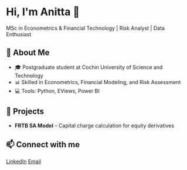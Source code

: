 
# Hi, I'm Anitta 👋  
MSc in Econometrics & Financial Technology | Risk Analyst | Data Enthusiast  

## 🔹 About Me
- 🎓 Postgraduate student at Cochin University of Science and Technology  
- 📊 Skilled in Econometrics, Financial Modeling, and Risk Assessment  
- 💻 Tools: Python, EViews, Power BI  

## 📌 Projects
- **FRTB SA Model** – Capital charge calculation for equity derivatives
  
## 📫 Connect with me
[LinkedIn](linkedin.com/in/anitta-varghese-030b41277) 
 [Email](anittavarghese3008@gmail.com)

